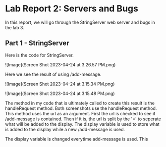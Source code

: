 # Lab Report 2: Servers and Bugs

In this report, we will go through the StringServer web server and bugs in the lab 3. 

## Part 1 - StringServer

Here is the code for StringServer.

![Image](Screen Shot 2023-04-24 at 3.26.57 PM.png)

Here we see the result of using /add-message.

![Image](Screen Shot 2023-04-24 at 3.15.34 PM.png)

![Image](Screen Shot 2023-04-24 at 3.15.48 PM.png)

The method in my code that is ultimately called to create this result is the handleRequest method. Both screenshots use the handleRequest method. This method uses the url as an argument. First the url is checked to see if /add-message is contained. Then if it is, the url is split by the '=' to seperate what will be added to the display. The display variable is used to store what is added to the display while a new /add-message is used. 

The display variable is changed everytime add-message is used. This 
